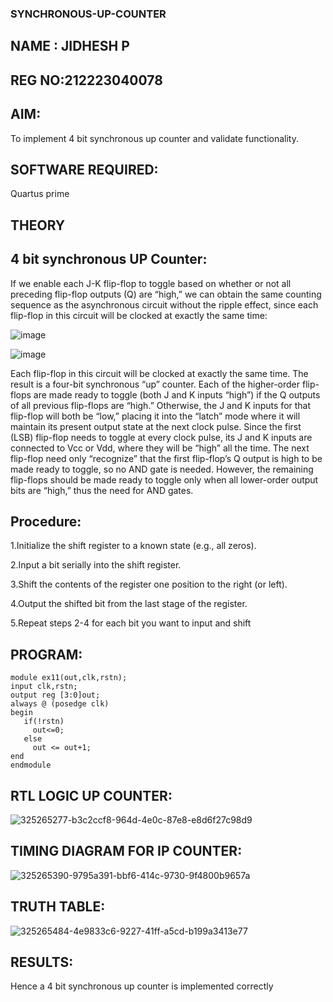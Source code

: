 ### SYNCHRONOUS-UP-COUNTER
## NAME : JIDHESH P
## REG NO:212223040078
## AIM:

To implement 4 bit synchronous up counter and validate functionality.

## SOFTWARE REQUIRED:

Quartus prime

## THEORY

## 4 bit synchronous UP Counter:

If we enable each J-K flip-flop to toggle based on whether or not all preceding flip-flop outputs (Q) are “high,” we can obtain the same counting sequence as the asynchronous circuit without the ripple effect, since each flip-flop in this circuit will be clocked at exactly the same time:

![image](https://github.com/naavaneetha/SYNCHRONOUS-UP-COUNTER/assets/154305477/d5db3fa0-e413-404c-b80e-b2f39d82e7e8)


![image](https://github.com/naavaneetha/SYNCHRONOUS-UP-COUNTER/assets/154305477/52cb61eb-d04b-442d-810c-31185a68410b)

Each flip-flop in this circuit will be clocked at exactly the same time.
The result is a four-bit synchronous “up” counter. Each of the higher-order flip-flops are made ready to toggle (both J and K inputs “high”) if the Q outputs of all previous flip-flops are “high.”
Otherwise, the J and K inputs for that flip-flop will both be “low,” placing it into the “latch” mode where it will maintain its present output state at the next clock pulse.
Since the first (LSB) flip-flop needs to toggle at every clock pulse, its J and K inputs are connected to Vcc or Vdd, where they will be “high” all the time.
The next flip-flop need only “recognize” that the first flip-flop’s Q output is high to be made ready to toggle, so no AND gate is needed.
However, the remaining flip-flops should be made ready to toggle only when all lower-order output bits are “high,” thus the need for AND gates.

## Procedure:
1.Initialize the shift register to a known state (e.g., all zeros).

2.Input a bit serially into the shift register.

3.Shift the contents of the register one position to the right (or left).

4.Output the shifted bit from the last stage of the register.

5.Repeat steps 2-4 for each bit you want to input and shift

## PROGRAM:
```
module ex11(out,clk,rstn);
input clk,rstn;
output reg [3:0]out;
always @ (posedge clk)
begin
   if(!rstn)
     out<=0;
   else 
     out <= out+1;
end
endmodule
```


## RTL LOGIC UP COUNTER:
![325265277-b3c2ccf8-964d-4e0c-87e8-e8d6f27c98d9](https://github.com/MADHUVATHANI/SYNCHRONOUS-UP-COUNTER/assets/149986415/6d290a88-0f8b-4677-961d-8e1f95b68eeb)

## TIMING DIAGRAM FOR IP COUNTER:
![325265390-9795a391-bbf6-414c-9730-9f4800b9657a](https://github.com/MADHUVATHANI/SYNCHRONOUS-UP-COUNTER/assets/149986415/6404c757-d763-4a9c-b784-e29d4d590eea)

## TRUTH TABLE:
![325265484-4e9833c6-9227-41ff-a5cd-b199a3413e77](https://github.com/MADHUVATHANI/SYNCHRONOUS-UP-COUNTER/assets/149986415/ee8bddc0-6798-4c83-b351-2065db5552ca)

## RESULTS:
Hence a 4 bit synchronous up counter is implemented correctly
